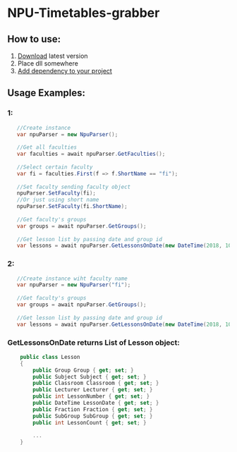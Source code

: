 # NPU-Timetables-grabber
## How to use:
1. [Download](https://github.com/matryosha/NPU-Timetables-grabber/releases/download/v0.1-beta/NpuTimetableParser.dll) latest version
2. Place dll somewhere
3. [Add dependency to your project](https://stackoverflow.com/questions/7348675/how-do-i-put-a-dll-into-my-project-visual-studio-c-sharp-2010)
## Usage Examples:
### 1:
```c#
   //Create instance
   var npuParser = new NpuParser();
   
   //Get all faculties
   var faculties = await npuParser.GetFaculties();
   
   //Select certain faculty
   var fi = faculties.First(f => f.ShortName == "fi");
   
   //Set faculty sending faculty object
   npuParser.SetFaculty(fi);
   //Or just using short name
   npuParser.SetFaculty(fi.ShortName);
   
   //Get faculty's groups
   var groups = await npuParser.GetGroups();
   
   //Get lesson list by passing date and group id
   var lessons = await npuParser.GetLessonsOnDate(new DateTime(2018, 10, 29), groups[1].ExternalId); 
```
### 2:
```c#
   //Create instance wiht faculty name
   var npuParser = new NpuParser("fi");
   
   //Get faculty's groups
   var groups = await npuParser.GetGroups();
   
   //Get lesson list by passing date and group id
   var lessons = await npuParser.GetLessonsOnDate(new DateTime(2018, 10, 29), groups[1].ExternalId);   
```
### GetLessonsOnDate returns List of Lesson object:
```c#
    public class Lesson
    {
        public Group Group { get; set; }
        public Subject Subject { get; set; }
        public Classroom Classroom { get; set; }
        public Lecturer Lecturer { get; set; }
        public int LessonNumber { get; set; }
        public DateTime LessonDate { get; set; }
        public Fraction Fraction { get; set; }
        public SubGroup SubGroup { get; set; }
        public int LessonCount { get; set; }
        
        ...
    }
```
